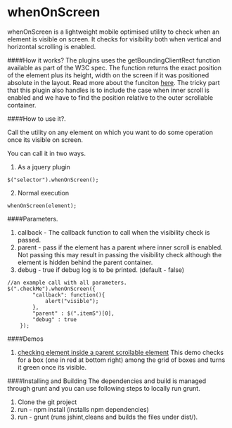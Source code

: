 whenOnScreen
====

whenOnScreen is a lightweight mobile optimised utility to check when an element is visible on screen. It checks for visibility both when vertical and horizontal scrolling is enabled.

####How it works?
The plugins uses the getBoundingClientRect function available as part of the W3C spec. The function returns the exact position of the element plus its height, width on the screen if it was positioned absolute in the layout. Read more about the funciton [here](https://developer.mozilla.org/en-US/docs/Web/API/Element.getBoundingClientRect). The tricky part that this plugin also handles is to include the case when inner scroll is enabled and we have to find the position relative to the outer scrollable container.


####How to use it?.

Call the utility on any element on which you want to do some operation once its visible on screen.

You can call it in two ways.

1. As a jquery plugin
```
$("selector").whenOnScreen();
```
2. Normal execution 
```
whenOnScreen(element);
```


####Parameters.
1. callback - The callback function to call when the visibility check is passed.
2. parent - pass if the element has a parent where inner scroll is enabled. Not passing this may result in passing the visibility check although the element is hidden behind the parent container.
3. debug - true if debug log is to be printed. (default - false)
 
```
//an example call with all parameters.
$(".checkMe").whenOnScreen({
		"callback": function(){
			alert("visible");
		},
		"parent" : $(".itemS")[0],
		"debug" : true
	});
```

####Demos
1. [checking element inside a parent scrollable element](http://agaase.github.io/webpages/whenonscreen/demos/demo1.html)
This demo checks for a box (one in red at bottom right) among the grid of boxes and turns it green once its visible.

####Installing and Building
 The dependencies and build is managed through grunt and you can use following steps to locally run grunt.
 
1. Clone the git project
2. run - npm install (installs npm dependencies)
3. run - grunt (runs jshint,cleans and builds the files under dist/).
